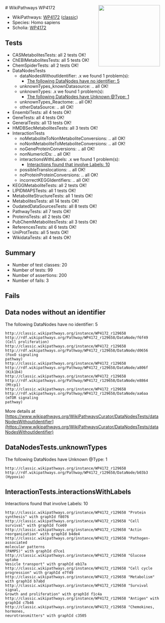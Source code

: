 <img style="float: right; width: 200px" src="https://upload.wikimedia.org/wikipedia/commons/thumb/8/83/Wplogo_with_text_500.png/640px-Wplogo_with_text_500.png" />
# WikiPathways WP4172

* WikiPathways: [WP4172](https://wikipathways.org/pathways/WP4172) ([classic](https://classic.wikipathways.org/instance/WP4172))
* Species: Homo sapiens
* Scholia: [WP4172](https://scholia.toolforge.org/wikipathways/WP4172)
## Tests
* CASMetabolitesTests: all 2 tests OK!
* ChEBIMetabolitesTests: all 5 tests OK!
* ChemSpiderTests: all 2 tests OK!
* DataNodesTests
    * dataNodesWithoutIdentifier: .x we found 1 problem(s):
        * [The following DataNodes have no identifier: 5](#d2d32fa4)
    * unknownTypes_knownDatasource: .. all OK!
    * unknownTypes: .x we found 1 problem(s):
        * [The following DataNodes have Unknown @Type: 1](#839973df)
    * unknownTypes_Reactome: .. all OK!
    * otherDataSource: .. all OK!
* EnsemblTests: all 4 tests OK!
* GeneTests: all 4 tests OK!
* GeneralTests: all 13 tests OK!
* HMDBSecMetabolitesTests: all 3 tests OK!
* InteractionTests
    * noMetaboliteToNonMetaboliteConversions: .. all OK!
    * noNonMetaboliteToMetaboliteConversions: .. all OK!
    * noGeneProteinConversions: .. all OK!
    * nonNumericIDs: .. all OK!
    * interactionsWithLabels: .x we found 1 problem(s):
        * [Interactions found that involve Labels: 10](#fe97a8b8)
    * possibleTranslocations: .. all OK!
    * noProteinProteinConversions: .. all OK!
    * incorrectKEGGIdentifiers: .. all OK!
* KEGGMetaboliteTests: all 2 tests OK!
* LIPIDMAPSTests: all 1 tests OK!
* MetaboliteStructureTests: all 1 tests OK!
* MetabolitesTests: all 14 tests OK!
* OudatedDataSourcesTests: all 8 tests OK!
* PathwayTests: all 7 tests OK!
* ProteinsTests: all 2 tests OK!
* PubChemMetabolitesTests: all 3 tests OK!
* ReferencesTests: all 6 tests OK!
* UniProtTests: all 5 tests OK!
* WikidataTests: all 4 tests OK!


## Summary

* Number of test classes: 20
* Number of tests: 99
* Number of assertions: 200
* Number of fails: 3

## Fails

<a name="d2d32fa4" />

## Data nodes without an identifier

The following DataNodes have no identifier: 5
```
http://classic.wikipathways.org/instance/WP4172_r129658 http://rdf.wikipathways.org/Pathway/WP4172_r129658/DataNode/f6f49 (Cell proliferation)
http://classic.wikipathways.org/instance/WP4172_r129658 http://rdf.wikipathways.org/Pathway/WP4172_r129658/DataNode/d0656 (FoxO signaling
pathway)
http://classic.wikipathways.org/instance/WP4172_r129658 http://rdf.wikipathways.org/Pathway/WP4172_r129658/DataNode/a806f (Kik1b4)
http://classic.wikipathways.org/instance/WP4172_r129658 http://rdf.wikipathways.org/Pathway/WP4172_r129658/DataNode/e8864 (Mtcp1)
http://classic.wikipathways.org/instance/WP4172_r129658 http://rdf.wikipathways.org/Pathway/WP4172_r129658/DataNode/aa6aa (mTOR signaling
pathway)
```

More details at [https://www.wikipathways.org/WikiPathwaysCurator/DataNodesTests/dataNodesWithoutIdentifier](https://www.wikipathways.org/WikiPathwaysCurator/DataNodesTests/dataNodesWithoutIdentifier)

<a name="839973df" />

## DataNodesTests.unknownTypes

The following DataNodes have Unknown @Type: 1
```
http://classic.wikipathways.org/instance/WP4172_r129658 http://rdf.wikipathways.org/Pathway/WP4172_r129658/DataNode/b03b3 (Hypoxia)
```

<a name="fe97a8b8" />

## InteractionTests.interactionsWithLabels

Interactions found that involve Labels: 10
```
http://classic.wikipathways.org/instance/WP4172_r129658 "Protein synthesis" with graphId f8076
http://classic.wikipathways.org/instance/WP4172_r129658 "Cell survival" with graphId fce69
http://classic.wikipathways.org/instance/WP4172_r129658 "Actin reorganization" with graphId b4de4
http://classic.wikipathways.org/instance/WP4172_r129658 "Pathogen-associated
molecular patterns
(PAMPS)" with graphId d7ce1
http://classic.wikipathways.org/instance/WP4172_r129658 "Glucose uptake
Vesicle transport" with graphId eb17a
http://classic.wikipathways.org/instance/WP4172_r129658 "Cell cycle progression" with graphId e7f49
http://classic.wikipathways.org/instance/WP4172_r129658 "Metabolism" with graphId b7abd
http://classic.wikipathways.org/instance/WP4172_r129658 "Survival signal,
Growth and proliferation" with graphId f1c4a
http://classic.wikipathways.org/instance/WP4172_r129658 "Antigen" with graphId c7b46
http://classic.wikipathways.org/instance/WP4172_r129658 "Chemokines, 
hormones, 
neurotransmitters" with graphId c3505
```

